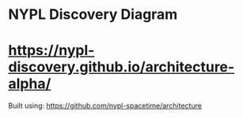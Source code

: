 # NYPL Discovery Diagram

# https://nypl-discovery.github.io/architecture-alpha/

Built using: https://github.com/nypl-spacetime/architecture
